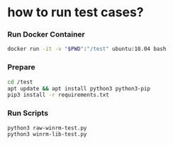 # how to run test cases?

### Run Docker Container
```bash
docker run -it -v "$PWD":"/test" ubuntu:18.04 bash
```

### Prepare
```bash
cd /test
apt update && apt install python3 python3-pip
pip3 install -r requirements.txt
```

### Run Scripts
```bash
python3 raw-winrm-test.py
python3 winrm-lib-test.py
```
